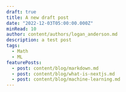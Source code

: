 ```yaml
---
draft: true
title: A new draft post
date: "2022-12-03T05:00:00.000Z"
minRead: 10
author: content/authors/logan_anderson.md
description: a test post
tags:
  - Math
  - ML
featurePosts:
  - post: content/blog/markdown.md
  - post: content/blog/what-is-nextjs.md
  - post: content/blog/machine-learning.md
---
```

